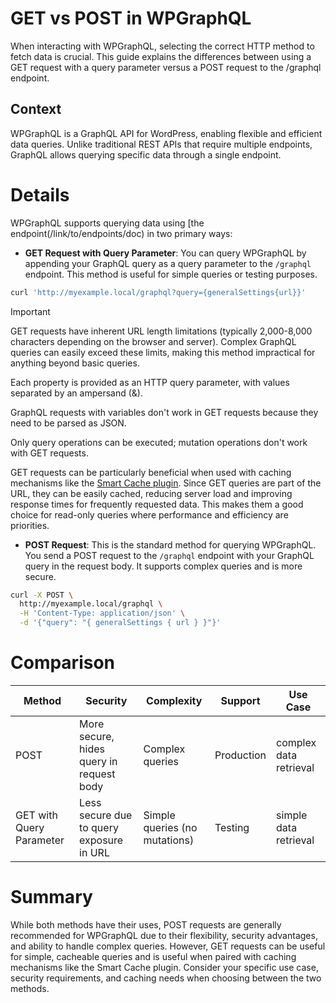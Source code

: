 # GET vs POST in WPGraphQL

When interacting with WPGraphQL, selecting the correct HTTP method to fetch data is crucial. This guide explains the differences between using a GET request with a query parameter versus a POST request to the /graphql endpoint.

## Context

WPGraphQL is a GraphQL API for WordPress, enabling flexible and efficient data queries. Unlike traditional REST APIs that require multiple endpoints, GraphQL allows querying specific data through a single endpoint.

# Details

WPGraphQL supports querying data using [the endpoint(/link/to/endpoints/doc) in two primary ways:

* **GET Request with Query Parameter**: You can query WPGraphQL by appending your GraphQL query as a query parameter to the `/graphql` endpoint. This method is useful for simple queries or testing purposes.

```bash
curl 'http://myexample.local/graphql?query={generalSettings{url}}'
```
> [!IMPORTANT]
GET requests have inherent URL length limitations (typically 2,000-8,000 characters depending on the browser and server). Complex GraphQL queries can easily exceed these limits, making this method impractical for anything beyond basic queries.

Each property is provided as an HTTP query parameter, with values separated by an ampersand (&).

GraphQL requests with variables don't work in GET requests because they need to be parsed as JSON.

Only query operations can be executed; mutation operations don't work with GET requests.

GET requests can be particularly beneficial when used with caching mechanisms like the [Smart Cache plugin](https://wordpress.org/plugins/wpgraphql-smart-cache/). Since GET queries are part of the URL, they can be easily cached, reducing server load and improving response times for frequently requested data. This makes them a good choice for read-only queries where performance and efficiency are priorities.

* **POST Request**: This is the standard method for querying WPGraphQL. You send a POST request to the `/graphql` endpoint with your GraphQL query in the request body. It supports complex queries and is more secure.

```bash
curl -X POST \
  http://myexample.local/graphql \
  -H 'Content-Type: application/json' \
  -d '{"query": "{ generalSettings { url } }"}'
```

# Comparison
| Method                   | Security                                 | Complexity      | Support    | Use Case               |
|--------------------------|------------------------------------------|-----------------|------------|------------------------|
| POST                     | More secure, hides query in request body | Complex queries | Production | complex data retrieval  |
| GET with Query Parameter | Less secure due to query exposure in URL | Simple queries (no mutations)  | Testing    | simple data retrieval |

# Summary
While both methods have their uses, POST requests are generally recommended for WPGraphQL due to their flexibility, security advantages, and ability to handle complex queries. However, GET requests can be useful for simple, cacheable queries and is useful when paired with caching mechanisms like the Smart Cache plugin. Consider your specific use case, security requirements, and caching needs when choosing between the two methods.